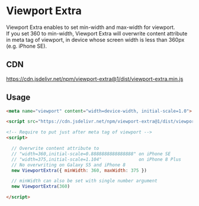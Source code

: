# Viewport Extra

Viewport Extra enables to set min-width and max-width for viewport.  
If you set 360 to min-width, Viewport Extra will overwrite content attribute in meta tag of viewport, in device whose screen width is less than 360px (e.g. iPhone SE).

## CDN

https://cdn.jsdelivr.net/npm/viewport-extra@1/dist/viewport-extra.min.js

## Usage

```html
<meta name="viewport" content="width=device-width, initial-scale=1.0">

<script src="https://cdn.jsdelivr.net/npm/viewport-extra@1/dist/viewport-extra.min.js"></script>

<!-- Require to put just after meta tag of viewport -->
<script>

  // Overwrite content attribute to
  // "width=360,initial-scale=0.8888888888888888" on iPhone SE
  // "width=375,initial-scale=1.104"              on iPhone 8 Plus
  // No overwriting on Galaxy S5 and iPhone 8
  new ViewportExtra({ minWidth: 360, maxWidth: 375 })

  // minWidth can also be set with single number argument
  new ViewportExtra(360)

</script>
```
